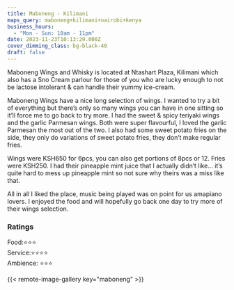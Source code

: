 ```yaml
---
title: Maboneng - Kilimani
maps_query: maboneng+kilimani+nairobi+kenya
business_hours:
  - "Mon - Sun: 10am - 11pm"
date: 2023-11-23T10:13:29.000Z
cover_dimming_class: bg-black-40
draft: false
---
```


Maboneng Wings and Whisky is located at Ntashart Plaza, Kilimani which also has a Sno Cream parlour for those of you who are lucky enough to not be lactose intolerant & can handle their yummy ice-cream.

Maboneng Wings have a nice long selection of wings. I wanted to try a bit of everything but there’s only so many wings you can have in one sitting so it’ll force me to go back to try more. I had the sweet & spicy teriyaki wings and the garlic Parmesan wings. Both were super flavourful, I loved the garlic Parmesan the most out of the two. I also had some sweet potato fries on the side, they only do variations of sweet potato fries, they don’t make regular fries.

Wings were KSH650 for 6pcs, you can also get portions of 8pcs or 12. Fries were KSH250. I had their pineapple mint juice that I actually didn’t like… it’s quite hard to mess up pineapple mint so not sure why theirs was a miss like that.

All in all I liked the place, music being played was on point for us amapiano lovers. I enjoyed the food and will hopefully go back one day to try more of their wings selection.

### Ratings

Food:⭐️⭐️⭐️<br>
Service:⭐️⭐️⭐️⭐️<br>
Ambience: ⭐️⭐️⭐️<br>

{{< remote-image-gallery key="maboneng" >}}
